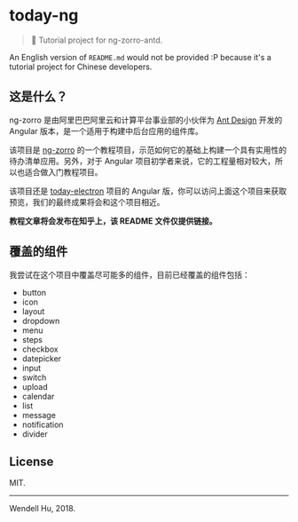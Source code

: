 # today-ng

> :raising_hand: Tutorial project for ng-zorro-antd.

An English version of `README.md` would not be provided :P because it's a tutorial project for Chinese developers.

## 这是什么？

ng-zorro 是由阿里巴巴阿里云和计算平台事业部的小伙伴为 [Ant Design](https://ant.design/docs/spec/introduce) 开发的 Angular 版本，是一个适用于构建中后台应用的组件库。

该项目是 [ng-zorro](https://ng.ant.design/docs/introduce/en) 的一个教程项目，示范如何它的基础上构建一个具有实用性的待办清单应用。另外，对于 Angular 项目初学者来说，它的工程量相对较大，所以也适合做入门教程项目。

该项目还是 [today-electron](https://github.com/wendzhue/today-electron/blob/master/README-CN.md) 项目的 Angular 版，你可以访问上面这个项目来获取预览，我们的最终成果将会和这个项目相近。

**教程文章将会发布在知乎上，该 README 文件仅提供链接。**

## 覆盖的组件

我尝试在这个项目中覆盖尽可能多的组件，目前已经覆盖的组件包括：

- button
- icon
- layout
- dropdown
- menu
- steps
- checkbox
- datepicker
- input
- switch
- upload
- calendar
- list
- message
- notification
- divider

## License

MIT.

---

Wendell Hu, 2018.
